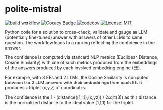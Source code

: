 # polite-mistral

[![build workflow](https://github.com/didier-durand/qstensils/actions/workflows/build.yml/badge.svg)](https://github.com/didier-durand/polite-mistral/actions)
[![Codacy Badge](https://app.codacy.com/project/badge/Grade/1c826b70f5dd4b45b350c0337f75075d)](https://app.codacy.com/gh/didier-durand/polite-mistral/dashboard?utm_source=gh&utm_medium=referral&utm_content=&utm_campaign=Badge_grade)
[![codecov](https://codecov.io/github/didier-durand/polite-mistral/graph/badge.svg?token=62HAxyOHom)](https://codecov.io/github/didier-durand/polite-mistral)
[![License: MIT](https://img.shields.io/badge/License-MIT-yellow.svg)](https://opensource.org/licenses/MIT)

Python code for a solution to cross-check, validate and gauge an LLM (potentially fine-tuned) answer with answers of other
LLMs to same question. The workflow leads to a ranking reflecting the confidence in the answer. 

The confidence is computed via standard NLP metrics (Euclidean Distance, Cosine Similarity) with 
one of such metrics produced from the embeddings 
of the answers produced by each involved embedding engine (EE).

For example, with 3 EEs and 2 LLMs, the Cosine Similarity is computed between the 2 LLM answers 
with their embeddings from each EE. It produces a triplet (x,y,z) of coordinates.

The confidence is the 1 - (distance((1,1,1),(x,yz)) / 2sqrt(3)) as this distance is the normalized
distance to the ideal value (1,1,1) for the triplet.
